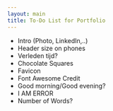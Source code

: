 ```yaml
---
layout: main
title: To-Do List for Portfolio
---
```

* Intro (Photo, LinkedIn,..)
* Header size on phones
* Verleden tijd?
* Chocolate Squares
* Favicon
* Font Awesome Credit
* Good morning/Good evening?
* I AM ERROR
* Number of Words?